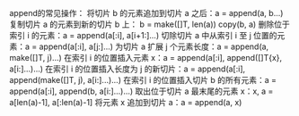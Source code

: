 append的常见操作：
将切片 b 的元素追加到切片 a 之后：a = append(a, b...)
复制切片 a 的元素到新的切片 b 上：
b = make([]T, len(a))
copy(b, a)
删除位于索引 i 的元素：a = append(a[:i], a[i+1:]...)
切除切片 a 中从索引 i 至 j 位置的元素：a = append(a[:i], a[j:]...)
为切片 a 扩展 j 个元素长度：a = append(a, make([]T, j)...)
在索引 i 的位置插入元素 x：a = append(a[:i], append([]T{x}, a[i:]...)...)
在索引 i 的位置插入长度为 j 的新切片：a = append(a[:i], append(make([]T, j), a[i:]...)...)
在索引 i 的位置插入切片 b 的所有元素：a = append(a[:i], append(b, a[i:]...)...)
取出位于切片 a 最末尾的元素 x：x, a = a[len(a)-1], a[:len(a)-1]
将元素 x 追加到切片 a：a = append(a, x)
